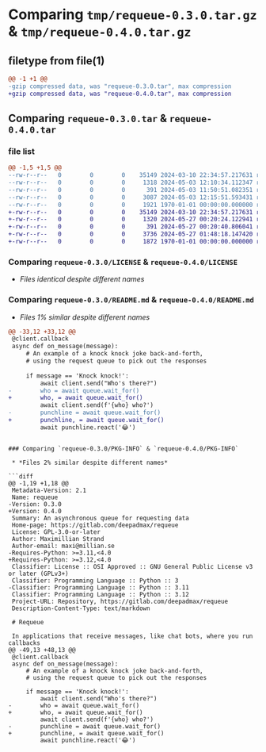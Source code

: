 # Comparing `tmp/requeue-0.3.0.tar.gz` & `tmp/requeue-0.4.0.tar.gz`

## filetype from file(1)

```diff
@@ -1 +1 @@
-gzip compressed data, was "requeue-0.3.0.tar", max compression
+gzip compressed data, was "requeue-0.4.0.tar", max compression
```

## Comparing `requeue-0.3.0.tar` & `requeue-0.4.0.tar`

### file list

```diff
@@ -1,5 +1,5 @@
--rw-r--r--   0        0        0    35149 2024-03-10 22:34:57.217631 requeue-0.3.0/LICENSE
--rw-r--r--   0        0        0     1318 2024-05-03 12:10:34.112347 requeue-0.3.0/README.md
--rw-r--r--   0        0        0      391 2024-05-03 11:50:51.082351 requeue-0.3.0/pyproject.toml
--rw-r--r--   0        0        0     3087 2024-05-03 12:15:51.593431 requeue-0.3.0/requeue/__init__.py
--rw-r--r--   0        0        0     1921 1970-01-01 00:00:00.000000 requeue-0.3.0/PKG-INFO
+-rw-r--r--   0        0        0    35149 2024-03-10 22:34:57.217631 requeue-0.4.0/LICENSE
+-rw-r--r--   0        0        0     1320 2024-05-27 00:20:24.122941 requeue-0.4.0/README.md
+-rw-r--r--   0        0        0      391 2024-05-27 00:20:40.806041 requeue-0.4.0/pyproject.toml
+-rw-r--r--   0        0        0     3736 2024-05-27 01:48:18.147420 requeue-0.4.0/requeue/__init__.py
+-rw-r--r--   0        0        0     1872 1970-01-01 00:00:00.000000 requeue-0.4.0/PKG-INFO
```

### Comparing `requeue-0.3.0/LICENSE` & `requeue-0.4.0/LICENSE`

 * *Files identical despite different names*

### Comparing `requeue-0.3.0/README.md` & `requeue-0.4.0/README.md`

 * *Files 1% similar despite different names*

```diff
@@ -33,12 +33,12 @@
 @client.callback
 async def on_message(message):
     # An example of a knock knock joke back-and-forth,
     # using the request queue to pick out the responses
 
     if message == 'Knock knock!':
         await client.send("Who's there?")
-        who = await queue.wait_for()
+        who, = await queue.wait_for()
         await client.send(f'{who} who?')
-        punchline = await queue.wait_for()
+        punchline, = await queue.wait_for()
         await punchline.react('😂')
 ```
```

### Comparing `requeue-0.3.0/PKG-INFO` & `requeue-0.4.0/PKG-INFO`

 * *Files 2% similar despite different names*

```diff
@@ -1,19 +1,18 @@
 Metadata-Version: 2.1
 Name: requeue
-Version: 0.3.0
+Version: 0.4.0
 Summary: An asynchronous queue for requesting data
 Home-page: https://gitlab.com/deepadmax/requeue
 License: GPL-3.0-or-later
 Author: Maximillian Strand
 Author-email: maxi@millian.se
-Requires-Python: >=3.11,<4.0
+Requires-Python: >=3.12,<4.0
 Classifier: License :: OSI Approved :: GNU General Public License v3 or later (GPLv3+)
 Classifier: Programming Language :: Python :: 3
-Classifier: Programming Language :: Python :: 3.11
 Classifier: Programming Language :: Python :: 3.12
 Project-URL: Repository, https://gitlab.com/deepadmax/requeue
 Description-Content-Type: text/markdown
 
 # Requeue
 
 In applications that receive messages, like chat bots, where you run callbacks
@@ -49,13 +48,13 @@
 @client.callback
 async def on_message(message):
     # An example of a knock knock joke back-and-forth,
     # using the request queue to pick out the responses
 
     if message == 'Knock knock!':
         await client.send("Who's there?")
-        who = await queue.wait_for()
+        who, = await queue.wait_for()
         await client.send(f'{who} who?')
-        punchline = await queue.wait_for()
+        punchline, = await queue.wait_for()
         await punchline.react('😂')
 ```
```

